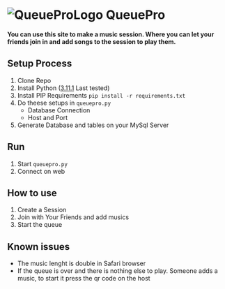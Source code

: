 
# ![QueueProLogo](https://queuepro.tmarccci.hu/static/img/Logo.png) QueuePro 

**You can use this site to make a music session. Where you can let your friends join in and add songs to the session to play them.**

## Setup Process
1. Clone Repo
2. Install Python ([3.11.1](https://www.python.org/downloads/release/python-3111/) Last tested)
3. Install PIP Requirements  `pip install -r requirements.txt`
4. Do theese setups in `queuepro.py`
	- Database Connection
	- Host and Port
5. Generate Database and tables on your MySql Server
## Run
1. Start `queuepro.py`
2. Connect on web
## How to use
1. Create a Session
2. Join with Your Friends and add musics
3. Start the queue 
## Known issues
- The music lenght is double in Safari browser
- If the queue is over and there is nothing else to play. Someone adds a music, to start it press the qr code on the host
